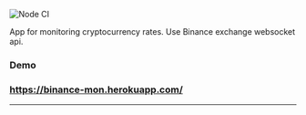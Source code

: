 ![Node CI](https://github.com/mbalyura/binance/workflows/Node%20CI/badge.svg)

App for monitoring cryptocurrency rates. Use Binance exchange websocket api.

### Demo
### https://binance-mon.herokuapp.com/
---
